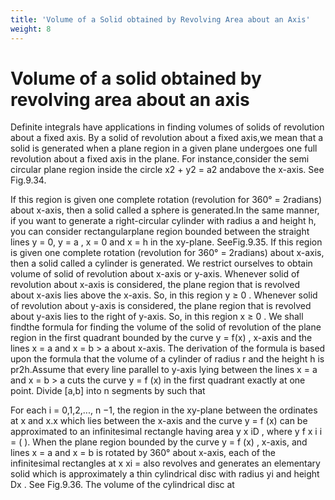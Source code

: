 ```yaml
---
title: 'Volume of a Solid obtained by Revolving Area about an Axis'
weight: 8
---
```


# Volume of a solid obtained by revolving area about an axis
Definite integrals have applications in finding volumes of solids of revolution about a fixed axis. By a solid of revolution about a fixed axis,we mean that a solid is generated when a plane region in a given plane undergoes one full revolution about a fixed axis in the plane. For instance,consider the semi circular plane region inside the circle x2 + y2 = a2 andabove the x-axis. See Fig.9.34.

If this region is given one complete rotation (revolution for 360° = 2radians) about x-axis, then a solid called a sphere is generated.In the same manner, if you want to generate a right-circular cylinder with radius a and height h, you can consider rectangularplane region bounded between the straight lines y = 0, y = a , x = 0 and x = h in the xy-plane. SeeFig.9.35. If this region is given one complete rotation (revolution for 360° = 2radians) about x-axis, then a solid called a cylinder is generated.
We restrict ourselves to obtain volume of solid of revolution about x-axis or y-axis. Whenever solid of revolution about x-axis is considered, the plane region that is revolved about x-axis lies above the x-axis. So, in this region y ≥ 0 . Whenever solid of revolution about y-axis is considered, the plane region that is revolved about y-axis lies to the right of y-axis. So, in this region x ≥ 0 . We shall findthe formula for finding the volume of the solid of revolution of the plane region in the first quadrant bounded by the curve y = f(x) , x-axis and the lines x = a and x = b > a about x-axis. The derivation of the formula is based upon the formula that the volume of a cylinder of radius r and the height
h is pr2h.Assume that every line parallel to y-axis lying between the lines x = a and x = b > a cuts the curve y = f (x) in the first quadrant exactly at one point. Divide [a,b] into n segments by such that

For each i = 0,1,2,..., n −1, the region in the xy-plane between the ordinates at x and x.x  which lies between the x-axis and the curve y = f (x) can be approximated to an infinitesimal rectangle having area y x iD , where y f x i i = ( ). When the plane region bounded by the curve y = f (x) , x-axis, and lines x = a and x = b is rotated by 360° about x-axis, each of the infinitesimal rectangles at x xi = also revolves and generates an elementary solid which is approximately a thin cylindrical disc with radius yi and height Dx . See Fig.9.36. The volume of the cylindrical disc at